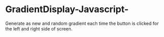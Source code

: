 # GradientDisplay-Javascript-
Generate as new and random gradient each time the button is clicked  for the left and right side of screen.
